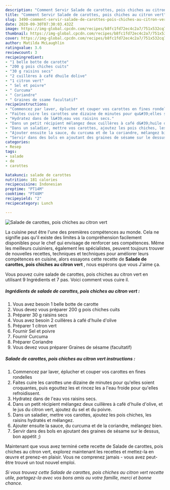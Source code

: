 ```yaml
---
description: "Comment Servir Salade de carottes, pois chiches au citron vert"
title: "Comment Servir Salade de carottes, pois chiches au citron vert"
slug: 3490-comment-servir-salade-de-carottes-pois-chiches-au-citron-vert
date: 2020-09-30T07:30:03.432Z
image: https://img-global.cpcdn.com/recipes/b8fc1fd72ec4c2a7/751x532cq70/salade-de-carottes-pois-chiches-au-citron-vert-photo-principale-de-la-recette.jpg
thumbnail: https://img-global.cpcdn.com/recipes/b8fc1fd72ec4c2a7/751x532cq70/salade-de-carottes-pois-chiches-au-citron-vert-photo-principale-de-la-recette.jpg
cover: https://img-global.cpcdn.com/recipes/b8fc1fd72ec4c2a7/751x532cq70/salade-de-carottes-pois-chiches-au-citron-vert-photo-principale-de-la-recette.jpg
author: Matilda McLaughlin
ratingvalue: 3.6
reviewcount: 3
recipeingredient:
- "1 belle botte de carotte"
- "200 g pois chiches cuits"
- "30 g raisins secs"
- "2 cuillères à café dhuile dolive"
- "1 citron vert"
- " Sel et poivre"
- " Curcuma"
- " Coriandre"
- " Graines de ssame facultatif"
recipeinstructions:
- "Commencez par laver, éplucher et couper vos carottes en fines rondelles"
- "Faites cuire les carottes une dizaine de minutes pour qu&#39;elles soient croquantes, puis egouttez les et rincez les a l&#39;eau froide pour qu&#39;elles refroidissent."
- "Hydratez dans de l&#39;eau vos raisins secs."
- "Dans un petit récipient mélangez deux cuillères à café d&#39;huile d&#39;olive, et le jus du citron vert, ajoutez du sel et du poivre."
- "Dans un saladier, mettre vos carottes, ajoutez les pois chiches, les raisins hydratés et mélangez."
- "Ajouter ensuite la sauce, du curcuma et de la coriandre, mélangez bien."
- "Servir dans des bols en ajoutant des graines de sésame sur le dessus, bon appétit ;)"
categories:
- Resep
tags:
- salade
- de
- carottes

katakunci: salade de carottes 
nutrition: 181 calories
recipecuisine: Indonesian
preptime: "PT14M"
cooktime: "PT48M"
recipeyield: "2"
recipecategory: Lunch

---
```



![Salade de carottes, pois chiches au citron vert](https://img-global.cpcdn.com/recipes/b8fc1fd72ec4c2a7/751x532cq70/salade-de-carottes-pois-chiches-au-citron-vert-photo-principale-de-la-recette.jpg)

La cuisine peut être l'une des premières compétences au monde. Cela ne signifie pas qu'il existe des limites à la compréhension facilement disponibles pour le chef qui envisage de renforcer ses compétences. Même les meilleurs cuisiniers, également les spécialistes, peuvent toujours trouver de nouvelles recettes, techniques et techniques pour améliorer leurs compétences en cuisine, alors essayons cette recette de <strong> Salade de carottes, pois chiches au citron vert </strong>, nous espérons que vous J'aime ça.

<!--inarticleads1-->

Vous pouvez cuire salade de carottes, pois chiches au citron vert en utilisant 9 Ingrédients et 7 pas. Voici comment vous cuire il.

##### Ingrédients de salade de carottes, pois chiches au citron vert :

1. Vous avez besoin 1 belle botte de carotte
1. Vous devez vous préparer 200 g pois chiches cuits
1. Préparer 30 g raisins secs
1. Vous avez besoin 2 cuillères à café d&#39;huile d&#39;olive
1. Préparer 1 citron vert
1. Fournir  Sel et poivre
1. Fournir  Curcuma
1. Préparer  Coriandre
1. Vous devez vous préparer  Graines de sésame (facultatif)




<!--inarticleads2-->

##### Salade de carottes, pois chiches au citron vert instructions :

1. Commencez par laver, éplucher et couper vos carottes en fines rondelles
1. Faites cuire les carottes une dizaine de minutes pour qu&#39;elles soient croquantes, puis egouttez les et rincez les a l&#39;eau froide pour qu&#39;elles refroidissent.
1. Hydratez dans de l&#39;eau vos raisins secs.
1. Dans un petit récipient mélangez deux cuillères à café d&#39;huile d&#39;olive, et le jus du citron vert, ajoutez du sel et du poivre.
1. Dans un saladier, mettre vos carottes, ajoutez les pois chiches, les raisins hydratés et mélangez.
1. Ajouter ensuite la sauce, du curcuma et de la coriandre, mélangez bien.
1. Servir dans des bols en ajoutant des graines de sésame sur le dessus, bon appétit ;)




<!--inarticleads1-->

<p>
Maintenant que vous avez terminé cette recette de Salade de carottes, pois chiches au citron vert, explorez maintenant les recettes et mettez-la en œuvre et prenez-en plaisir. Vous ne comprenez jamais - vous avez peut-être trouvé un tout nouvel emploi.
</p>

<p>
<i>Si vous trouvez cette Salade de carottes, pois chiches au citron vert recette utile, partagez-la avec vos bons amis ou votre famille, merci et bonne chance.</i>
</p>
